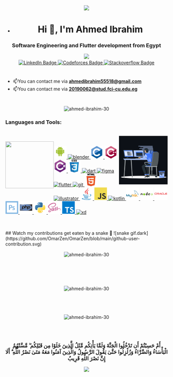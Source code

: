 <div id="header" align="center">
  <img src="https://i.pinimg.com/originals/fc/7d/81/fc7d811c168d937d3eb5737d54395cef.gif" width="300"/>
</div>  

- <h1 align="center">Hi 👋, I'm Ahmed Ibrahim</h1>
<h3 align="center">Software Engineering and Flutter development from Egypt</h3>
<div id="header" align="center">
  <img src="https://media.giphy.com/media/M9gbBd9nbDrOTu1Mqx/giphy.gif" width="200"/>
</div>   

<div id="badge" align="center">
  <a href="https://www.linkedin.com/in/ahmed-ibrahim-8a05001bb/">
    <img src="https://img.shields.io/badge/LinkedIn-blue?style=for-the-badge&logo=linkedin&logoColor=white" alt="LinkedIn Badge"/>
  </a>
  <a href="https://codeforces.com/profile/ahmedibrahim30">
    <img src="https://img.shields.io/badge/Codeforces-orange?style=for-the-badge&logo=codeforces&logoColor=black" alt="Codeforces Badge"/>
  </a>
  <a href="https://stackoverflow.com/users/17415474/أحمد-إبراهيم?tab=profile">
    <img src="https://img.shields.io/badge/stackoverflow-black?style=for-the-badge&logo=stackoverflow&logoColor=yellow" alt="Stackoverflow Badge"/>
  </a>
   <h1 align="center"></h1>
</div>

- 📫You can contact me via **ahmedibrahim55518@gmail.com**
- 📫You can contact me via **20190062@stud.fci-cu.edu.eg**
<h1 align="center"></h1>

<p align="center"> <img src="https://komarev.com/ghpvc/?username=ahmed-ibrahim-30&label=Profile%20views&color=0e75b6&style=flat" width="200" alt="ahmed-ibrahim-30" /> </p>


<h3 align="left">Languages and Tools:</h3>
<br>
<img align="right" src="https://raw.githubusercontent.com/SubhadeepZilong/SubhadeepZilong/main/icons/animation_500_kxa883sd.gif" alt="Unfortunately I didn't find the author of the pic, feel to open a pull request if found" width="30%" />
<br>
<a href="https://www.linkedin.com/in/yassin-abdulmahdi/"><img align="left" width="150" height="146" src="https://github.com/M0nica/M0nica/blob/main/octomonica/m0nica-octocat-rotating.gif?raw=true"></a>
<p align="left"> <a href="https://developer.android.com" target="_blank" rel="noreferrer"> <img src="https://raw.githubusercontent.com/devicons/devicon/master/icons/android/android-original-wordmark.svg" alt="android" width="40" height="40"/> </a> <a href="https://www.blender.org/" target="_blank" rel="noreferrer"> <img src="https://download.blender.org/branding/community/blender_community_badge_white.svg" alt="blender" width="40" height="40"/> </a> <a href="https://www.cprogramming.com/" target="_blank" rel="noreferrer"> <img src="https://raw.githubusercontent.com/devicons/devicon/master/icons/c/c-original.svg" alt="c" width="40" height="40"/> </a> <a href="https://www.w3schools.com/cpp/" target="_blank" rel="noreferrer"> <img src="https://raw.githubusercontent.com/devicons/devicon/master/icons/cplusplus/cplusplus-original.svg" alt="cplusplus" width="40" height="40"/> </a> <a href="https://www.w3schools.com/cs/" target="_blank" rel="noreferrer"> <img src="https://raw.githubusercontent.com/devicons/devicon/master/icons/csharp/csharp-original.svg" alt="csharp" width="40" height="40"/> </a> <a href="https://www.w3schools.com/css/" target="_blank" rel="noreferrer"> <img src="https://raw.githubusercontent.com/devicons/devicon/master/icons/css3/css3-original-wordmark.svg" alt="css3" width="40" height="40"/> </a> <a href="https://dart.dev" target="_blank" rel="noreferrer"> <img src="https://www.vectorlogo.zone/logos/dartlang/dartlang-icon.svg" alt="dart" width="40" height="40"/> </a> <a href="https://www.figma.com/" target="_blank" rel="noreferrer"> <img src="https://www.vectorlogo.zone/logos/figma/figma-icon.svg" alt="figma" width="40" height="40"/> </a> <a href="https://flutter.dev" target="_blank" rel="noreferrer"> <img src="https://www.vectorlogo.zone/logos/flutterio/flutterio-icon.svg" alt="flutter" width="40" height="40"/> </a> <a href="https://git-scm.com/" target="_blank" rel="noreferrer"> <img src="https://www.vectorlogo.zone/logos/git-scm/git-scm-icon.svg" alt="git" width="40" height="40"/> </a> <a href="https://www.w3.org/html/" target="_blank" rel="noreferrer"> <img src="https://raw.githubusercontent.com/devicons/devicon/master/icons/html5/html5-original-wordmark.svg" alt="html5" width="40" height="40"/> </a> <a href="https://www.adobe.com/in/products/illustrator.html" target="_blank" rel="noreferrer"> <img src="https://www.vectorlogo.zone/logos/adobe_illustrator/adobe_illustrator-icon.svg" alt="illustrator" width="40" height="40"/> </a> <a href="https://www.java.com" target="_blank" rel="noreferrer"> <img src="https://raw.githubusercontent.com/devicons/devicon/master/icons/java/java-original.svg" alt="java" width="40" height="40"/> </a> <a href="https://developer.mozilla.org/en-US/docs/Web/JavaScript" target="_blank" rel="noreferrer"> <img src="https://raw.githubusercontent.com/devicons/devicon/master/icons/javascript/javascript-original.svg" alt="javascript" width="40" height="40"/> </a> <a href="https://kotlinlang.org" target="_blank" rel="noreferrer"> <img src="https://www.vectorlogo.zone/logos/kotlinlang/kotlinlang-icon.svg" alt="kotlin" width="40" height="40"/> </a> <a href="https://www.mysql.com/" target="_blank" rel="noreferrer"> <img src="https://raw.githubusercontent.com/devicons/devicon/master/icons/mysql/mysql-original-wordmark.svg" alt="mysql" width="40" height="40"/> </a> <a href="https://nodejs.org" target="_blank" rel="noreferrer"> <img src="https://raw.githubusercontent.com/devicons/devicon/master/icons/nodejs/nodejs-original-wordmark.svg" alt="nodejs" width="40" height="40"/> </a> <a href="https://www.oracle.com/" target="_blank" rel="noreferrer"> <img src="https://raw.githubusercontent.com/devicons/devicon/master/icons/oracle/oracle-original.svg" alt="oracle" width="40" height="40"/> </a> <a href="https://www.photoshop.com/en" target="_blank" rel="noreferrer"> 
<img src="https://raw.githubusercontent.com/devicons/devicon/master/icons/photoshop/photoshop-line.svg" alt="photoshop" width="40" height="40"/> </a> <a href="https://www.php.net" target="_blank" rel="noreferrer"> <img src="https://raw.githubusercontent.com/devicons/devicon/master/icons/php/php-original.svg" alt="php" width="40" height="40"/> </a> <a href="https://www.python.org" target="_blank" rel="noreferrer"> <img src="https://raw.githubusercontent.com/devicons/devicon/master/icons/python/python-original.svg" alt="python" width="40" height="40"/> </a> <a href="https://sass-lang.com" target="_blank" rel="noreferrer"> <img src="https://raw.githubusercontent.com/devicons/devicon/master/icons/sass/sass-original.svg" alt="sass" width="40" height="40"/> </a> <a href="https://www.typescriptlang.org/" target="_blank" rel="noreferrer"> <img src="https://raw.githubusercontent.com/devicons/devicon/master/icons/typescript/typescript-original.svg" alt="typescript" width="40" height="40"/> </a> <a href="https://www.adobe.com/products/xd.html" target="_blank" rel="noreferrer"> <img src="https://cdn.worldvectorlogo.com/logos/adobe-xd.svg" alt="xd" width="40" height="40"/> </a> </p><br><br>
## Watch my contributions get eaten by a snake 🐍
![snake gif.dark](https://github.com/OmarZen/OmarZen/blob/main/github-user-contribution.svg)
<!-- - name: generate-snake-game-from-github-contribution-grid
  uses: Platane/snk@v2.0.0-rc.2 -->
<!--   ![GitHub Snake Light](github-snake.svg#gh-light-mode-only)
![GitHub Snake dark](github-snake-dark.svg#gh-dark-mode-only) -->




<p align="center"><img align="center" src="https://github-readme-stats.vercel.app/api/top-langs?username=ahmed-ibrahim-30&show_icons=true&include_all_commits=true&theme=radical&hide_border=true" alt="ahmed-ibrahim-30" /></p><br>
 <h1 align="center"></h1>

<p align="center">&nbsp;<br><img align="center" src="https://github-readme-stats.vercel.app/api?username=ahmed-ibrahim-30&show_icons=true&include_all_commits=true&theme=radical&hide_border=true" alt="ahmed-ibrahim-30" /></p><br>
 <h1 align="center"></h1>
<p align="center"><img align="center" src="https://github-readme-streak-stats.herokuapp.com/?user=ahmed-ibrahim-30&show_icons=true&include_all_commits=true&theme=radical&hide_border=true" alt="ahmed-ibrahim-30" /></p><br>

 <h1 align="center"></h1>
 <h3 align="center">أَمْ حَسِبْتُمْ أَن تَدْخُلُوا الْجَنَّةَ وَلَمَّا يَأْتِكُم مَّثَلُ الَّذِينَ خَلَوْا مِن قَبْلِكُم ۖ مَّسَّتْهُمُ الْبَأْسَاءُ وَالضَّرَّاءُ وَزُلْزِلُوا حَتَّىٰ يَقُولَ الرَّسُولُ وَالَّذِينَ آمَنُوا مَعَهُ مَتَىٰ نَصْرُ اللَّهِ ۗ أَلَا إِنَّ نَصْرَ اللَّهِ قَرِيبٌ</h3>
 <div id="header" align="center">
  <img src="https://i.pinimg.com/originals/d2/f8/9b/d2f89b10342b59df6eb905df0c112297.gif" width="300"/>
</div>  
